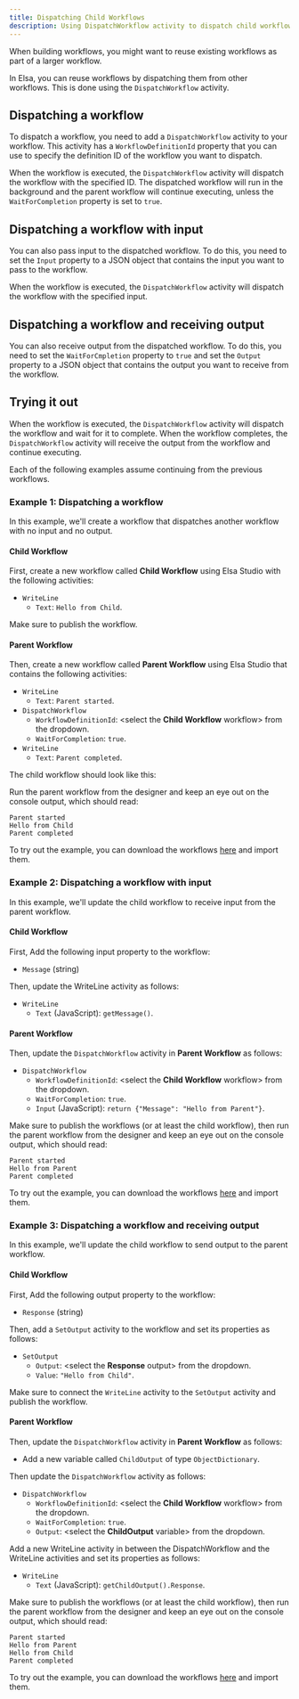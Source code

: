 ```yaml
---
title: Dispatching Child Workflows
description: Using DispatchWorkflow activity to dispatch child workflows.
---
```


When building workflows, you might want to reuse existing workflows as part of a larger workflow.

In Elsa, you can reuse workflows by dispatching them from other workflows.
This is done using the `DispatchWorkflow` activity.

## Dispatching a workflow

To dispatch a workflow, you need to add a `DispatchWorkflow` activity to your workflow.
This activity has a `WorkflowDefinitionId` property that you can use to specify the definition ID of the workflow you
want to dispatch.

When the workflow is executed, the `DispatchWorkflow` activity will dispatch the workflow with the specified ID.
The dispatched workflow will run in the background and the parent workflow will continue executing, unless
the `WaitForCompletion` property is set to `true`.

## Dispatching a workflow with input

You can also pass input to the dispatched workflow.
To do this, you need to set the `Input` property to a JSON object that contains the input you want to pass to the
workflow.

When the workflow is executed, the `DispatchWorkflow` activity will dispatch the workflow with the specified input.

## Dispatching a workflow and receiving output

You can also receive output from the dispatched workflow.
To do this, you need to set the `WaitForCmpletion` property to `true` and set the `Output` property to a JSON object
that contains the output you want to receive from the workflow.

## Trying it out
When the workflow is executed, the `DispatchWorkflow` activity will dispatch the workflow and wait for it to complete.
When the workflow completes, the `DispatchWorkflow` activity will receive the output from the workflow and continue
executing.

Each of the following examples assume continuing from the previous workflows.

### Example 1: Dispatching a workflow

In this example, we'll create a workflow that dispatches another workflow with no input and no output.

#### Child Workflow

First, create a new workflow called **Child Workflow** using Elsa Studio with the following activities:

- `WriteLine`
    - `Text`: `Hello from Child`.

Make sure to publish the workflow.

#### Parent Workflow

Then, create a new workflow called **Parent Workflow** using Elsa Studio that contains the following activities:

- `WriteLine`
    - `Text`: `Parent started`.
- `DispatchWorkflow`
    - `WorkflowDefinitionId`: <select the **Child Workflow** workflow> from the dropdown.
    - `WaitForCompletion`: `true`.
- `WriteLine`
    - `Text`: `Parent completed`.

The child workflow should look like this:

Run the parent workflow from the designer and keep an eye out on the console output, which should read:

```
Parent started
Hello from Child
Parent completed
```

To try out the example, you can download the
workflows [here](/guides/dispatching-child-workflows/dispatching-child-workflows-demo1.zip) and import them.

### Example 2: Dispatching a workflow with input

In this example, we'll update the child workflow to receive input from the parent workflow.

#### Child Workflow

First, Add the following input property to the workflow:

- `Message` (string)

Then, update the WriteLine activity as follows:

- `WriteLine`
    - `Text` (JavaScript): `getMessage()`.

#### Parent Workflow

Then, update the `DispatchWorkflow` activity in **Parent Workflow** as follows:

- `DispatchWorkflow`
    - `WorkflowDefinitionId`: <select the **Child Workflow** workflow> from the dropdown.
    - `WaitForCompletion`: `true`.
    - `Input` (JavaScript): `return {"Message": "Hello from Parent"}`.

Make sure to publish the workflows (or at least the child workflow), then run the parent workflow from the designer and keep an eye out on the console output, which should read:

```
Parent started
Hello from Parent
Parent completed
```

To try out the example, you can download the workflows [here](/guides/dispatching-child-workflows/dispatching-child-workflows-demo2.zip) and import them.

### Example 3: Dispatching a workflow and receiving output

In this example, we'll update the child workflow to send output to the parent workflow.

#### Child Workflow

First, Add the following output property to the workflow:

- `Response` (string)

Then, add a `SetOutput` activity to the workflow and set its properties as follows:

- `SetOutput`
    - `Output`: <select the **Response** output> from the dropdown.
    - `Value`: `"Hello from Child"`.

Make sure to connect the `WriteLine` activity to the `SetOutput` activity and publish the workflow.

#### Parent Workflow

Then, update the `DispatchWorkflow` activity in **Parent Workflow** as follows:

- Add a new variable called `ChildOutput` of type `ObjectDictionary`.

Then update the `DispatchWorkflow` activity as follows:

- `DispatchWorkflow`
    - `WorkflowDefinitionId`: <select the **Child Workflow** workflow> from the dropdown.
    - `WaitForCompletion`: `true`.
    - `Output`: <select the **ChildOutput** variable> from the dropdown.

Add a new WriteLine activity in between the DispatchWorkflow and the WriteLine activities and set its properties as follows:

- `WriteLine`
    - `Text` (JavaScript): `getChildOutput().Response`.

Make sure to publish the workflows (or at least the child workflow), then run the parent workflow from the designer and keep an eye out on the console output, which should read:

```
Parent started
Hello from Parent
Hello from Child
Parent completed
```

To try out the example, you can download the workflows [here](/guides/dispatching-child-workflows/dispatching-child-workflows-demo3.zip) and import them.